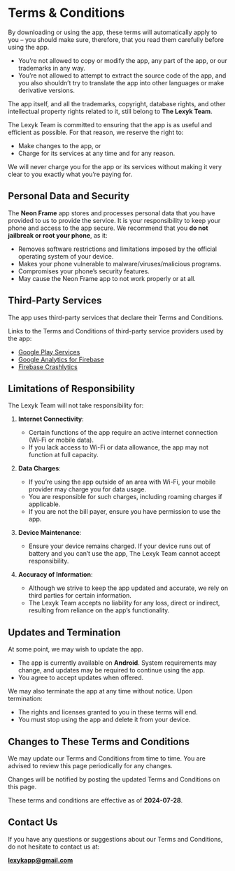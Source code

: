 # Terms & Conditions

By downloading or using the app, these terms will automatically apply to you – you should make sure, therefore, that you read them carefully before using the app. 

- You’re not allowed to copy or modify the app, any part of the app, or our trademarks in any way.
- You’re not allowed to attempt to extract the source code of the app, and you also shouldn’t try to translate the app into other languages or make derivative versions. 

The app itself, and all the trademarks, copyright, database rights, and other intellectual property rights related to it, still belong to **The Lexyk Team**.

The Lexyk Team is committed to ensuring that the app is as useful and efficient as possible. For that reason, we reserve the right to:

- Make changes to the app, or 
- Charge for its services at any time and for any reason.  

We will never charge you for the app or its services without making it very clear to you exactly what you’re paying for.

## Personal Data and Security

The **Neon Frame** app stores and processes personal data that you have provided to us to provide the service. It is your responsibility to keep your phone and access to the app secure. We recommend that you **do not jailbreak or root your phone**, as it:

- Removes software restrictions and limitations imposed by the official operating system of your device.
- Makes your phone vulnerable to malware/viruses/malicious programs.
- Compromises your phone’s security features.
- May cause the Neon Frame app to not work properly or at all.

## Third-Party Services

The app uses third-party services that declare their Terms and Conditions.  

Links to the Terms and Conditions of third-party service providers used by the app:  

- [Google Play Services](https://policies.google.com/terms)  
- [Google Analytics for Firebase](https://www.google.com/analytics/terms/)  
- [Firebase Crashlytics](https://firebase.google.com/terms/crashlytics)  

## Limitations of Responsibility

The Lexyk Team will not take responsibility for:  

1. **Internet Connectivity**:  
   - Certain functions of the app require an active internet connection (Wi-Fi or mobile data).
   - If you lack access to Wi-Fi or data allowance, the app may not function at full capacity.  

2. **Data Charges**:  
   - If you’re using the app outside of an area with Wi-Fi, your mobile provider may charge you for data usage.  
   - You are responsible for such charges, including roaming charges if applicable.  
   - If you are not the bill payer, ensure you have permission to use the app.  

3. **Device Maintenance**:  
   - Ensure your device remains charged. If your device runs out of battery and you can’t use the app, The Lexyk Team cannot accept responsibility.  

4. **Accuracy of Information**:  
   - Although we strive to keep the app updated and accurate, we rely on third parties for certain information.  
   - The Lexyk Team accepts no liability for any loss, direct or indirect, resulting from reliance on the app’s functionality.  

## Updates and Termination

At some point, we may wish to update the app.  

- The app is currently available on **Android**. System requirements may change, and updates may be required to continue using the app.  
- You agree to accept updates when offered.  

We may also terminate the app at any time without notice. Upon termination:  

- The rights and licenses granted to you in these terms will end.  
- You must stop using the app and delete it from your device.  

## Changes to These Terms and Conditions

We may update our Terms and Conditions from time to time. You are advised to review this page periodically for any changes.  

Changes will be notified by posting the updated Terms and Conditions on this page.  

These terms and conditions are effective as of **2024-07-28**.

## Contact Us

If you have any questions or suggestions about our Terms and Conditions, do not hesitate to contact us at:  

**lexykapp@gmail.com**
